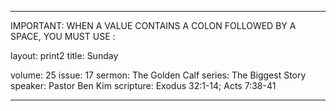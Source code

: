 ---

IMPORTANT: WHEN A VALUE CONTAINS A COLON FOLLOWED BY A SPACE, YOU MUST USE &#58;

layout: print2
title: Sunday

volume: 25
issue: 17
sermon: The Golden Calf
series: The Biggest Story
speaker: Pastor Ben Kim
scripture: Exodus 32:1-14; Acts 7:38-41

---
